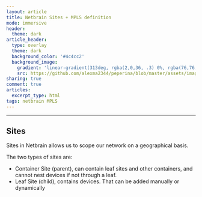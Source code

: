 ```yaml
---
layout: article
title: Netbrain Sites + MPLS definition
mode: immersive
header:
  theme: dark
article_header:
  type: overlay
  theme: dark
  background_color: '#4c4cc2'
  background_image:
    gradient: 'linear-gradient(313deg, rgba(2,0,36, .3) 0%, rgba(76,76,194, .3) 47%, rgba(0,212,255, .6) 100%)'
    src: https://github.com/alexma2344/peperina/blob/master/assets/images/brain.jpg?raw=true"
sharing: true
comment: true
articles:
  excerpt_type: html
tags: netbrain MPLS
---
```


<!--more-->

---

## Sites

Sites in Netbrain allows us to scope our network on a geographical basis.

The two types of sites are:
- Container Site (parent), can contain leaf sites and other containers, and cannot nest devices if not through a leaf.
- Leaf Site (child), contains devices. That can be added manually or dynamically

